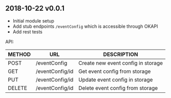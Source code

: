 ## 2018-10-22 v0.0.1
 * Initial module setup
 * Add stub endpoints `/eventConfig` which is accessible through OKAPI
 * Add rest tests
 
 API: 
 
 | METHOD |  URL                          | DESCRIPTION                                                       |
 |--------|-------------------------------|-------------------------------------------------------------------|
 | POST   | /eventConfig                  | Create new event config in storage                                |
 | GET    | /eventConfig/id               | Get event config from storage                                     |
 | PUT    | /eventConfig/id               | Update event config in storage                                    |
 | DELETE | /eventConfig/id               | Delete event config from storage                                  |
